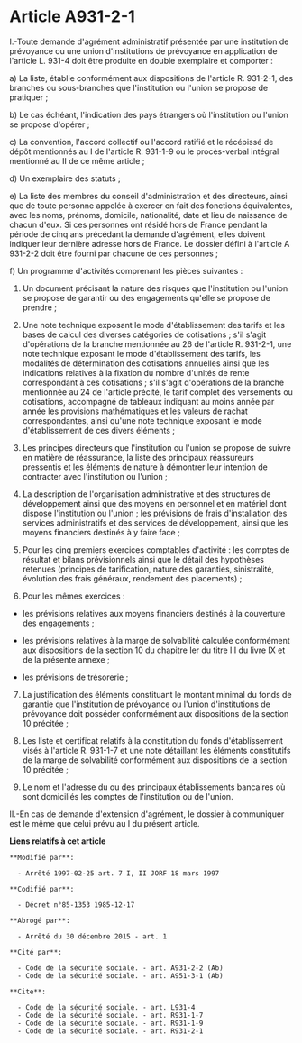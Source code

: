 # Article A931-2-1

I.-Toute demande d'agrément administratif présentée par une institution de prévoyance ou une union d'institutions de
prévoyance en application de l'article L. 931-4 doit être produite en double exemplaire et comporter : 

a) La liste, établie conformément aux dispositions de l'article R. 931-2-1, des branches ou sous-branches que l'institution
ou l'union se propose de pratiquer ; 

b) Le cas échéant, l'indication des pays étrangers où l'institution ou l'union se propose d'opérer ; 

c) La convention, l'accord collectif ou l'accord ratifié et le récépissé de dépôt mentionnés au I de l'article R. 931-1-9 ou
le procès-verbal intégral mentionné au II de ce même article ; 

d) Un exemplaire des statuts ; 

e) La liste des membres du conseil d'administration et des directeurs, ainsi que de toute personne appelée à exercer en fait
des fonctions équivalentes, avec les noms, prénoms, domicile, nationalité, date et lieu de naissance de chacun d'eux. Si ces
personnes ont résidé hors de France pendant la période de cinq ans précédant la demande d'agrément, elles doivent indiquer
leur dernière adresse hors de France. Le dossier défini à l'article A 931-2-2 doit être fourni par chacune de ces
personnes ; 

f) Un programme d'activités comprenant les pièces suivantes : 

1. Un document précisant la nature des risques que l'institution ou l'union se propose de garantir ou des engagements qu'elle
se propose de prendre ; 

2. Une note technique exposant le mode d'établissement des tarifs et les bases de calcul des diverses catégories de
cotisations ; s'il s'agit d'opérations de la branche mentionnée au 26 de l'article R. 931-2-1, une note technique exposant le
mode d'établissement des tarifs, les modalités de détermination des cotisations annuelles ainsi que les indications relatives
à la fixation du nombre d'unités de rente correspondant à ces cotisations ; s'il s'agit d'opérations de la branche mentionnée
au 24 de l'article précité, le tarif complet des versements ou cotisations, accompagné de tableaux indiquant au moins année
par année les provisions mathématiques et les valeurs de rachat correspondantes, ainsi qu'une note technique exposant le mode
d'établissement de ces divers éléments ; 

3. Les principes directeurs que l'institution ou l'union se propose de suivre en matière de réassurance, la liste des
principaux réassureurs pressentis et les éléments de nature à démontrer leur intention de contracter avec l'institution ou
l'union ; 

4. La description de l'organisation administrative et des structures de développement ainsi que des moyens en personnel et en
matériel dont dispose l'institution ou l'union ; les prévisions de frais d'installation des services administratifs et des
services de développement, ainsi que les moyens financiers destinés à y faire face ; 

5. Pour les cinq premiers exercices comptables d'activité : les comptes de résultat et bilans prévisionnels ainsi que le
détail des hypothèses retenues (principes de tarification, nature des garanties, sinistralité, évolution des frais généraux,
rendement des placements) ; 

6. Pour les mêmes exercices :

- les prévisions relatives aux moyens financiers destinés à la couverture des engagements ;

- les prévisions relatives à la marge de solvabilité calculée conformément aux dispositions de la section 10 du chapitre Ier
du titre III du livre IX et de la présente annexe ;

- les prévisions de trésorerie ; 

7. La justification des éléments constituant le montant minimal du fonds de garantie que l'institution de prévoyance ou
l'union d'institutions de prévoyance doit posséder conformément aux dispositions de la section 10 précitée ; 

8. Les liste et certificat relatifs à la constitution du fonds d'établissement visés à l'article R. 931-1-7 et une note
détaillant les éléments constitutifs de la marge de solvabilité conformément aux dispositions de la section 10 précitée ; 

9. Le nom et l'adresse du ou des principaux établissements bancaires où sont domiciliés les comptes de l'institution ou de
l'union. 

II.-En cas de demande d'extension d'agrément, le dossier à communiquer est le même que celui prévu au I du présent article.

**Liens relatifs à cet article**

	**Modifié par**:

	  - Arrêté 1997-02-25 art. 7 I, II JORF 18 mars 1997

	**Codifié par**:

	  - Décret n°85-1353 1985-12-17

	**Abrogé par**:

	  - Arrêté du 30 décembre 2015 - art. 1

	**Cité par**:

	  - Code de la sécurité sociale. - art. A931-2-2 (Ab)
	  - Code de la sécurité sociale. - art. A951-3-1 (Ab)

	**Cite**:

	  - Code de la sécurité sociale. - art. L931-4
	  - Code de la sécurité sociale. - art. R931-1-7
	  - Code de la sécurité sociale. - art. R931-1-9
	  - Code de la sécurité sociale. - art. R931-2-1
